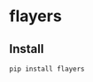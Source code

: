 flayers
================

<!-- WARNING: THIS FILE WAS AUTOGENERATED! DO NOT EDIT! -->

## Install

``` sh
pip install flayers
```
